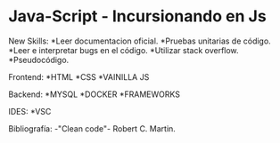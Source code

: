 # Java-Script - Incursionando en Js

New Skills:
*Leer documentacion oficial.
*Pruebas unitarias de código.
*Leer e interpretar bugs en el código.
*Utilizar stack overflow.
*Pseudocódigo.

Frontend:
*HTML
*CSS
*VAINILLA JS

Backend:
*MYSQL
*DOCKER
*FRAMEWORKS

IDES:
*VSC


Bibliografía:
-"Clean code"- Robert C. Martin.
